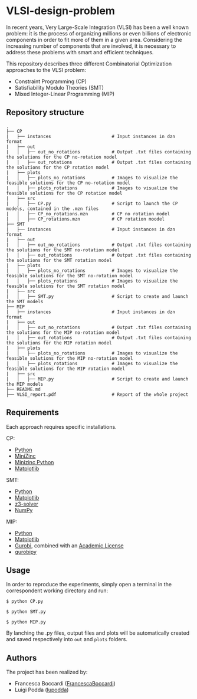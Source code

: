# VLSI-design-problem

In recent years, Very Large-Scale Integration (VLSI) has been a well known problem: it is the process of organizing millions or even billions of electronic components in order to fit more of them in a given area.
Considering the increasing number of components that are involved, it is necessary to address these problems with smart and efficient techniques.

This repository describes three different Combinatorial Optimization approaches to the VLSI problem:

* Constraint Programming (CP)
* Satisfiability Modulo Theories (SMT)
* Mixed Integer-Linear Programming (MIP)

## Repository structure

````
.
├── CP                      
|   ├── instances                       # Input instances in dzn format 
|   ├── out                             
|   │   ├── out_no_rotations            # Output .txt files containing the solutions for the CP no-rotation model
|   │   ├── out_rotations               # Output .txt files containing the solutions for the CP rotation model
|   ├── plots                             
|   │   ├── plots_no_rotations          # Images to visualize the feasible solutions for the CP no-rotation model 
|   │   ├── plots_rotations             # Images to visualize the feasible solutions for the CP rotation model
|   ├── src                             
|   │   ├── CP.py                       # Script to launch the CP models, contained in the .mzn files 
|   │   ├── CP_no_rotations.mzn         # CP no rotation model
|   │   ├── CP_rotations.mzn            # CP rotation moodel
├── SMT                      
|   ├── instances                       # Input instances in dzn format 
|   ├── out                             
|   │   ├── out_no_rotations            # Output .txt files containing the solutions for the SMT no-rotation model
|   │   ├── out_rotations               # Output .txt files containing the solutions for the SMT rotation model
|   ├── plots                             
|   │   ├── plots_no_rotations          # Images to visualize the feasible solutions for the SMT no-rotation model 
|   │   ├── plots_rotations             # Images to visualize the feasible solutions for the SMT rotation model
|   ├── src                             
|   │   ├── SMT.py                      # Script to create and launch the SMT models
├── MIP                      
|   ├── instances                       # Input instances in dzn format 
|   ├── out                             
|   │   ├── out_no_rotations            # Output .txt files containing the solutions for the MIP no-rotation model
|   │   ├── out_rotations               # Output .txt files containing the solutions for the MIP rotation model
|   ├── plots                             
|   │   ├── plots_no_rotations          # Images to visualize the feasible solutions for the MIP no-rotation model 
|   │   ├── plots_rotations             # Images to visualize the feasible solutions for the MIP rotation model
|   ├── src                             
|   │   ├── MIP.py                      # Script to create and launch the MIP models
├── README.md
├── VLSI_report.pdf                     # Report of the whole project  
````

## Requirements

Each approach requires specific installations.

CP:
* [Python](https://www.python.org/)
* [MiniZinc](https://www.minizinc.org/)
* [Minizinc Python](https://minizinc-python.readthedocs.io/en/latest/getting_started.html)
* [Matplotlib](https://matplotlib.org/)

SMT:
* [Python](https://www.python.org/)
* [Matplotlib](https://matplotlib.org/)
* [z3-solver](https://pypi.org/project/z3-solver/)
* [NumPy](https://numpy.org/)

MIP:
* [Python](https://www.python.org/)
* [Matplotlib](https://matplotlib.org/)
* [Gurobi](https://www.gurobi.com/), combined with an [Academic License](https://www.gurobi.com/academia/academic-program-and-licenses/)
* [gurobipy](https://pypi.org/project/gurobipy/)

## Usage

In order to reproduce the experiments, simply open a terminal in the correspondent working directory and run:
````
$ python CP.py
````
````
$ python SMT.py
````
````
$ python MIP.py
````
By lanching the .py files, output files and plots will be automatically created and saved respectively into ````out```` and  ````plots```` folders.

## Authors

The project has been realized by:

* Francesca Boccardi ([FrancescaBoccardi](https://github.com/FrancescaBoccardi))
* Luigi Podda ([lupodda](https://github.com/lupodda))
